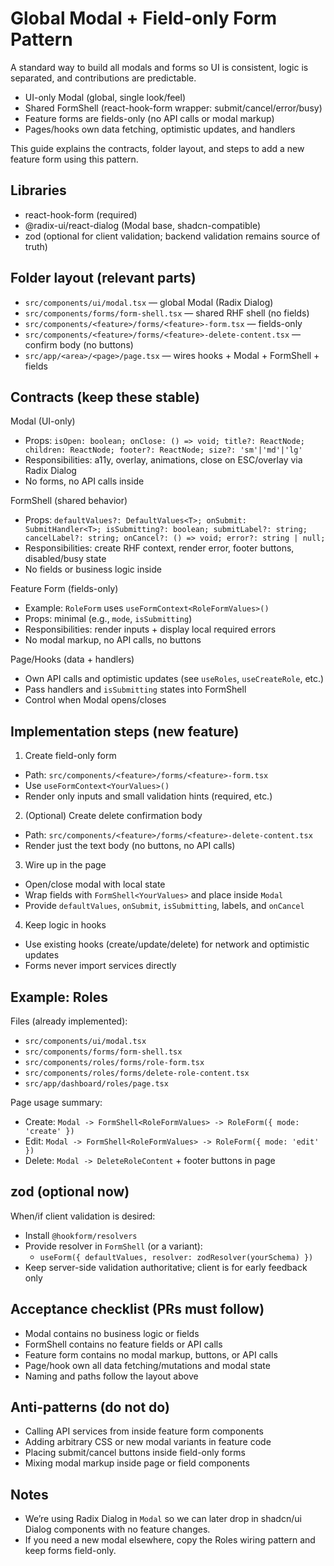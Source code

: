 # Global Modal + Field-only Form Pattern

A standard way to build all modals and forms so UI is consistent, logic is separated, and contributions are predictable.

- UI-only Modal (global, single look/feel)
- Shared FormShell (react-hook-form wrapper: submit/cancel/error/busy)
- Feature forms are fields-only (no API calls or modal markup)
- Pages/hooks own data fetching, optimistic updates, and handlers

This guide explains the contracts, folder layout, and steps to add a new feature form using this pattern.

## Libraries

- react-hook-form (required)
- @radix-ui/react-dialog (Modal base, shadcn-compatible)
- zod (optional for client validation; backend validation remains source of truth)

## Folder layout (relevant parts)

- `src/components/ui/modal.tsx` — global Modal (Radix Dialog)
- `src/components/forms/form-shell.tsx` — shared RHF shell (no fields)
- `src/components/<feature>/forms/<feature>-form.tsx` — fields-only
- `src/components/<feature>/forms/<feature>-delete-content.tsx` — confirm body (no buttons)
- `src/app/<area>/<page>/page.tsx` — wires hooks + Modal + FormShell + fields

## Contracts (keep these stable)

Modal (UI-only)

- Props: `isOpen: boolean; onClose: () => void; title?: ReactNode; children: ReactNode; footer?: ReactNode; size?: 'sm'|'md'|'lg'`
- Responsibilities: a11y, overlay, animations, close on ESC/overlay via Radix Dialog
- No forms, no API calls inside

FormShell (shared behavior)

- Props: `defaultValues?: DefaultValues<T>; onSubmit: SubmitHandler<T>; isSubmitting?: boolean; submitLabel?: string; cancelLabel?: string; onCancel?: () => void; error?: string | null;`
- Responsibilities: create RHF context, render error, footer buttons, disabled/busy state
- No fields or business logic inside

Feature Form (fields-only)

- Example: `RoleForm` uses `useFormContext<RoleFormValues>()`
- Props: minimal (e.g., `mode`, `isSubmitting`)
- Responsibilities: render inputs + display local required errors
- No modal markup, no API calls, no buttons

Page/Hooks (data + handlers)

- Own API calls and optimistic updates (see `useRoles`, `useCreateRole`, etc.)
- Pass handlers and `isSubmitting` states into FormShell
- Control when Modal opens/closes

## Implementation steps (new feature)

1. Create field-only form

- Path: `src/components/<feature>/forms/<feature>-form.tsx`
- Use `useFormContext<YourValues>()`
- Render only inputs and small validation hints (required, etc.)

2. (Optional) Create delete confirmation body

- Path: `src/components/<feature>/forms/<feature>-delete-content.tsx`
- Render just the text body (no buttons, no API calls)

3. Wire up in the page

- Open/close modal with local state
- Wrap fields with `FormShell<YourValues>` and place inside `Modal`
- Provide `defaultValues`, `onSubmit`, `isSubmitting`, labels, and `onCancel`

4. Keep logic in hooks

- Use existing hooks (create/update/delete) for network and optimistic updates
- Forms never import services directly

## Example: Roles

Files (already implemented):

- `src/components/ui/modal.tsx`
- `src/components/forms/form-shell.tsx`
- `src/components/roles/forms/role-form.tsx`
- `src/components/roles/forms/delete-role-content.tsx`
- `src/app/dashboard/roles/page.tsx`

Page usage summary:

- Create: `Modal -> FormShell<RoleFormValues> -> RoleForm({ mode: 'create' })`
- Edit: `Modal -> FormShell<RoleFormValues> -> RoleForm({ mode: 'edit' })`
- Delete: `Modal -> DeleteRoleContent` + footer buttons in page

## zod (optional now)

When/if client validation is desired:

- Install `@hookform/resolvers`
- Provide resolver in `FormShell` (or a variant):
  - `useForm({ defaultValues, resolver: zodResolver(yourSchema) })`
- Keep server-side validation authoritative; client is for early feedback only

## Acceptance checklist (PRs must follow)

- Modal contains no business logic or fields
- FormShell contains no feature fields or API calls
- Feature form contains no modal markup, buttons, or API calls
- Page/hook own all data fetching/mutations and modal state
- Naming and paths follow the layout above

## Anti-patterns (do not do)

- Calling API services from inside feature form components
- Adding arbitrary CSS or new modal variants in feature code
- Placing submit/cancel buttons inside field-only forms
- Mixing modal markup inside page or field components

## Notes

- We’re using Radix Dialog in `Modal` so we can later drop in shadcn/ui Dialog components with no feature changes.
- If you need a new modal elsewhere, copy the Roles wiring pattern and keep forms field-only.
